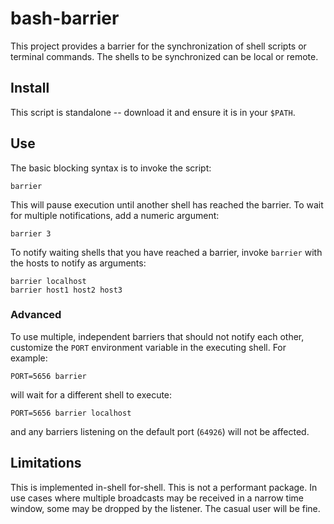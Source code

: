 # bash-barrier

This project provides a barrier for the synchronization of shell scripts or
terminal commands. The shells to be synchronized can be local or remote.

## Install

This script is standalone -- download it and ensure it is in your `$PATH`.

## Use

The basic blocking syntax is to invoke the script:

```
barrier
```

This will pause execution until another shell has reached the barrier. To wait
for multiple notifications, add a numeric argument:

```
barrier 3
```

To notify waiting shells that you have reached a barrier, invoke `barrier` with
the hosts to notify as arguments:

```
barrier localhost
barrier host1 host2 host3
```

### Advanced

To use multiple, independent barriers that should not notify each other,
customize the `PORT` environment variable in the executing shell. For example:

```
PORT=5656 barrier
```

will wait for a different shell to execute:

```
PORT=5656 barrier localhost
```

and any barriers listening on the default port (`64926`) will not be affected.

## Limitations

This is implemented in-shell for-shell. This is not a performant package. In
use cases where multiple broadcasts may be received in a narrow time window,
some may be dropped by the listener. The casual user will be fine.
